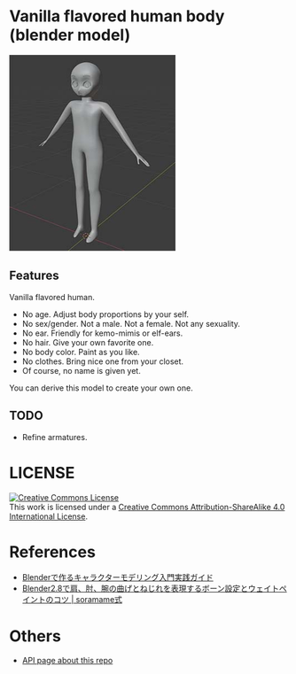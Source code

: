 # Vanilla flavored human body (blender model)

[![.github/image.jpg](.github/image.jpg)](.github/image.jpg)

## Features

Vanilla flavored human.

- No age. Adjust body proportions by your self.
- No sex/gender. Not a male. Not a female. Not any sexuality.
- No ear. Friendly for kemo-mimis or elf-ears.
- No hair. Give your own favorite one.
- No body color. Paint as you like.
- No clothes. Bring nice one from your closet.
- Of course, no name is given yet.

You can derive this model to create your own one.

## TODO

- Refine armatures.

# LICENSE

<a rel="license" href="http://creativecommons.org/licenses/by-sa/4.0/"><img alt="Creative Commons License" style="border-width:0" src="https://i.creativecommons.org/l/by-sa/4.0/88x31.png" /></a><br />This work is licensed under a <a rel="license" href="http://creativecommons.org/licenses/by-sa/4.0/">Creative Commons Attribution-ShareAlike 4.0 International License</a>.

# References

- [Blenderで作るキャラクターモデリング入門実践ガイド](https://www.amazon.co.jp/dp/B091KQFSRC)
- [Blender2.8で肩、肘、腕の曲げとねじれを表現するボーン設定とウェイトペイントのコツ | soramame式](https://mrsoramame.jpn.org/archives/1381)

# Others

- [API page about this repo](https://api.github.com/repos/ledyba/vanilla-flavored-human-body.blend)